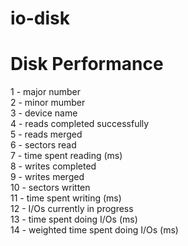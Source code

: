 # io-disk
# Disk Performance 
1 - major number <br>
2 - minor mumber <br>
3 - device name  <br>
4 - reads completed successfully <br>
5 - reads merged  <br>
6 - sectors read  <br>
7 - time spent reading (ms) <br>
8 - writes completed  <br>
9 - writes merged <br>
10 - sectors written <br>
11 - time spent writing (ms) <br>
12 - I/Os currently in progress <br>
13 - time spent doing I/Os (ms) <br>
14 - weighted time spent doing I/Os (ms) <br>
